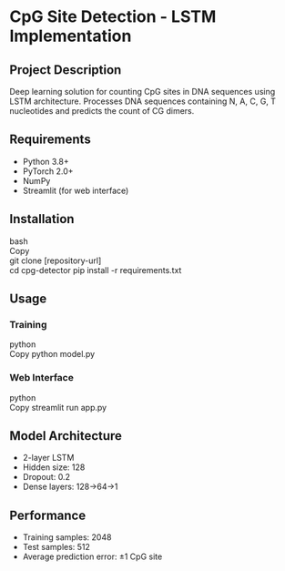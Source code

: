 
# **CpG Site Detection \- LSTM Implementation**
## **Project Description**
Deep learning solution for counting CpG sites in DNA sequences using LSTM architecture. Processes DNA sequences containing N, A, C, G, T nucleotides and predicts the count of CG dimers.
## **Requirements**
* Python 3.8+  
* PyTorch 2.0+  
* NumPy  
* Streamlit (for web interface)
## **Installation**
bash  
Copy  
git clone \[repository-url\]  
cd cpg-detector
pip install \-r requirements.txt
## **Usage**
### **Training**
python  
Copy
python model.py
### **Web Interface**
python  
Copy
streamlit run app.py
## **Model Architecture**
* 2-layer LSTM  
* Hidden size: 128  
* Dropout: 0.2  
* Dense layers: 128→64→1
## **Performance**
* Training samples: 2048  
* Test samples: 512  
* Average prediction error: ±1 CpG site
